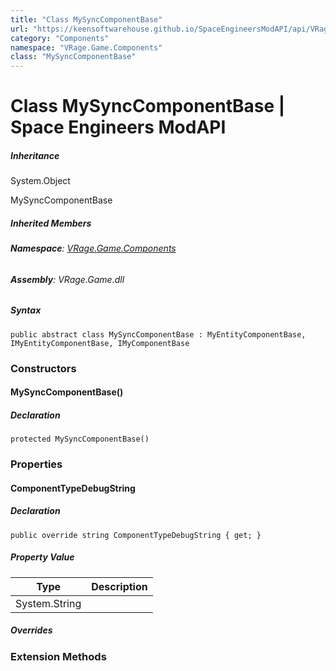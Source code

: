 ```yaml
---
title: "Class MySyncComponentBase"
url: "https://keensoftwarehouse.github.io/SpaceEngineersModAPI/api/VRage.Game.Components.MySyncComponentBase.html"
category: "Components"
namespace: "VRage.Game.Components"
class: "MySyncComponentBase"
---
```


# Class MySyncComponentBase | Space Engineers ModAPI

##### Inheritance

System.Object

MySyncComponentBase

##### Inherited Members

###### **Namespace**: [VRage.Game.Components](https://keensoftwarehouse.github.io/SpaceEngineersModAPI/api/VRage.Game.Components.html)

###### **Assembly**: VRage.Game.dll

##### Syntax

```
public abstract class MySyncComponentBase : MyEntityComponentBase, IMyEntityComponentBase, IMyComponentBase
```

### Constructors

#### MySyncComponentBase()

##### Declaration

```
protected MySyncComponentBase()
```

### Properties

#### ComponentTypeDebugString

##### Declaration

```
public override string ComponentTypeDebugString { get; }
```

##### Property Value

| Type | Description |
| --- | --- |
| System.String |     |

##### Overrides

### Extension Methods